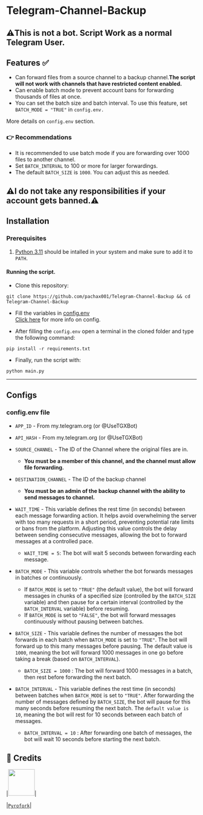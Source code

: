 # Telegram-Channel-Backup

## ⚠️This is not a bot. Script Work as a normal Telegram User. 
## Features ✅
- Can forward files from a source channel to a backup channel.**The script will not work with channels that have restricted content enabled.**<br>
- Can enable batch mode to prevent account bans for forwarding thousands of files at once.
- You can set the batch size and batch interval. To use this feature, set `BATCH_MODE = "TRUE"` in `config.env.`

More details on `config.env` section.

### 👉 Recommendations
- It is recommended to use batch mode if you are forwarding over 1000 files to another channel.
- Set `BATCH_INTERVAL` to 100 or more for larger forwardings.
- The default `BATCH_SIZE` is `1000`. You can adjust this as needed.

## ⚠️I do not take any responsibilities if your account gets banned.⚠️

## Installation

### Prerequisites
1. [Python 3.11](https://www.python.org/downloads/release/python-3110/) should be intalled in your system and make sure to add it to `PATH`.

#### Running the script.

- Clone this repository:
```
git clone https://github.com/pachax001/Telegram-Channel-Backup && cd Telegram-Channel-Backup
```


- Fill the variables in [config.env](https://github.com/pachax001/Telegram-Channel-Backup/blob/main/config.env)
<br> [Click here](https://github.com/pachax001/Telegram-Channel-Backup/blob/main/README.md#configs) for more info on config. </br>

- After filling the `config.env` open a terminal in the cloned folder and type the following command:


```
pip install -r requirements.txt
```
- Finally, run the script with:
```
python main.py
```

------

## Configs
### config.env file

- `APP_ID`        - From my.telegram.org (or @UseTGXBot)

- `API_HASH`      - From my.telegram.org (or @UseTGXBot)

- `SOURCE_CHANNEL` - The ID of the Channel where the original files are in.
    - **You must be a member of this channel, and the channel must allow file forwarding.**
- `DESTINATION_CHANNEL` - The ID of the backup channel
    - **You must be an admin of the backup channel with the ability to send messages to channel.**
- `WAIT_TIME` - This variable defines the rest time (in seconds) between each message forwarding action. It helps avoid overwhelming the server with too many requests in a short period, preventing potential rate limits or bans from the platform. Adjusting this value controls the delay between sending consecutive messages, allowing the bot to forward messages at a controlled pace.
    - `WAIT_TIME = 5`: The bot will wait 5 seconds between forwarding each message.
- `BATCH_MODE` - This variable controls whether the bot forwards messages in batches or continuously.
    - If `BATCH_MODE` is set to `"TRUE"` (the default value), the bot will forward messages in chunks of a specified size (controlled by the `BATCH_SIZE` variable) and then pause for a certain interval (controlled by the `BATCH_INTERVAL` variable) before resuming.
    - If `BATCH_MODE` is set to `"FALSE"`, the bot will forward messages continuously without pausing between batches.
- `BATCH_SIZE` - This variable defines the number of messages the bot forwards in each batch when `BATCH_MODE` is set to `"TRUE"`. The bot will forward up to this many messages before pausing. The default value is `1000`, meaning the bot will forward 1000 messages in one go before taking a break (based on `BATCH_INTERVAL`).
    - `BATCH_SIZE = 1000` : The bot will forward 1000 messages in a batch, then rest before forwarding the next batch.
- `BATCH_INTERVAL` - This variable defines the rest time (in seconds) between batches when `BATCH_MODE` is set to `"TRUE"`. After forwarding the number of messages defined by `BATCH_SIZE`, the bot will pause for this many seconds before resuming the next batch. The `default value is 10`, meaning the bot will rest for 10 seconds between each batch of messages.
    - `BATCH_INTERVAL = 10` : After forwarding one batch of messages, the bot will wait 10 seconds before starting the next batch.


## 🏅 **Credits**
|<img width="70" src="https://avatars.githubusercontent.com/u/88532565">|

|[`Pyrofork`](https://github.com/Mayuri-Chan/pyrofork)|

